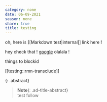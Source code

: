 ```yaml
---
category: none
date: 06-09-2021
season: none
share: true
title: testing
---
```


oh, here is [[Markdown test\|internal]]  link here !  
  
hey check that ! [google](https://www.google.fr) olalala !  
  
  
things to blockid   
  
[[testing::rmn-transclude]]

{: .abstract} 
> **Note**{: .ad-title-abstract}  
> test follow